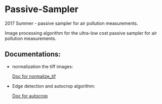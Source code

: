 # Passive-Sampler
2017 Summer - passive sampler for air pollution measurements.

Image processing algorithm for the ultra-low cost passive sampler for air pollution measurements.

## Documentations:
* normalization the tiff images: 

     [Doc for normalize_tif](https://github.com/cniii/Passive-Sampler/blob/master/normalization_doc.md)


* Edge detection and autocrop algorithm:

     [Doc for autocrop](https://github.com/cniii/Passive-Sampler/blob/master/autocrop_doc.md)
